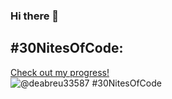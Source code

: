 ### Hi there 👋

<!--
**deabreu33/deabreu33** is a ✨ _special_ ✨ repository because its `README.md` (this file) appears on your GitHub profile.

Here are some ideas to get you started:

- 🔭 I’m currently working on ...
- 🌱 I’m currently learning ...
- 👯 I’m looking to collaborate on ...
- 🤔 I’m looking for help with ...
- 💬 Ask me about ...
- 📫 How to reach me: ...
- 😄 Pronouns: ...
- ⚡ Fun fact: ...
-->

## #30NitesOfCode:
  [Check out my progress!](https://www.codedex.io/@deabreu33587/30-nites-of-code)  
  ![@deabreu33587 #30NitesOfCode](https://www.codedex.io/api/petStatus?user=deabreu33587)
